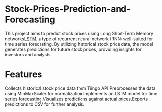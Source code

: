 # Stock-Prices-Prediction-and-Forecasting
This project aims to predict stock prices using Long Short-Term Memory networks[LSTM](https://www.geeksforgeeks.org/deep-learning-introduction-to-long-short-term-memory/), a type of recurrent neural network (RNN) well-suited for time series forecasting. By utilizing historical stock price data, the model generates predictions for future stock prices, providing insights for investors and analysts.

# Features
Collects historical stock price data from Tiingo API.Preprocesses the data using MinMaxScaler for normalization.Implements an LSTM model for time series forecasting.Visualizes predictions against actual prices.Exports predictions to CSV for further analysis.

